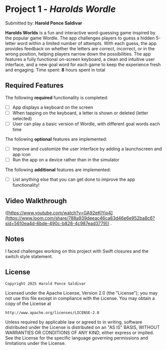 # Project 1 - *Harolds Wordle*

Submitted by: **Harold Ponce Saldivar**

**Harolds Worlds** is a fun and interactive word-guessing game inspired by the popular game Wordle. The app challenges players to guess a hidden 5-letter word within a limited number of attempts. With each guess, the app provides feedback on whether the letters are correct, incorrect, or in the wrong position, helping players narrow down the possibilities. The app features a fully functional on-screen keyboard, a clean and intuitive user interface, and a new goal word for each game to keep the experience fresh and engaging.
Time spent: **8** hours spent in total

## Required Features

The following **required** functionality is completed:

- [ ] App displays a keyboard on the screen
- [ ] When tapping on the keyboard, a letter is shown or deleted (letter selected)
- [ ] User can play a basic version of Wordle, with different goal words each time

The following **optional** features are implemented:

- [ ] Improve and customize the user interface by adding a launchscreen and app icon
- [ ] Run the app on a device rather than in the simulator

The following **additional** features are implemented:

- [ ] List anything else that you can get done to improve the app functionality!

## Video Walkthrough
([https://www.youtube.com/watch?v=GA92eKlYio4](https://www.loom.com/share/788a939deeac46ca83d46e6e952ba8c6?sid=5610ea4d-6bde-490c-b828-4c987ead3779)) .


## Notes
I faced challenges working on this project with Swift closures and the switch style statement.

## License

    Copyright 2025 Harold Ponce Saldivar

Licensed under the Apache License, Version 2.0 (the "License");
you may not use this file except in compliance with the License.
You may obtain a copy of the License at

    http://www.apache.org/licenses/LICENSE-2.0

Unless required by applicable law or agreed to in writing, software
distributed under the License is distributed on an "AS IS" BASIS,
WITHOUT WARRANTIES OR CONDITIONS OF ANY KIND, either express or implied.
See the License for the specific language governing permissions and
limitations under the License.

